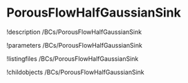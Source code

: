 <!-- MOOSE Documentation Stub: Remove this when content is added. -->

# PorousFlowHalfGaussianSink
!description /BCs/PorousFlowHalfGaussianSink

!parameters /BCs/PorousFlowHalfGaussianSink

!listingfiles /BCs/PorousFlowHalfGaussianSink

!childobjects /BCs/PorousFlowHalfGaussianSink
